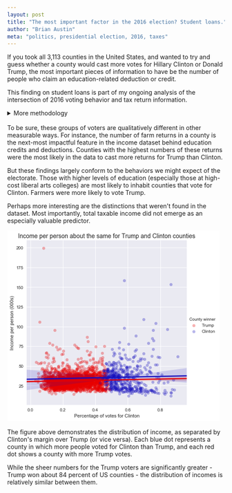 ```yaml
---
layout: post
title: "The most important factor in the 2016 election? Student loans."
author: "Brian Austin"
meta: "politics, presidential election, 2016, taxes"
---
```

If you took all 3,113 counties in the United States, and wanted to try and guess whether a county would cast more votes for Hillary Clinton or Donald Trump, the most important pieces of information to have be the number of people who claim an education-related deduction or credit.

This finding on student loans is part of my ongoing analysis of the intersection of 2016 voting behavior and tax return information.

<details><summary>More methodology</summary>
This analysis was performed using a random forest classifier, which used 124 variables drawn from county-level 2014 IRS data. Variables included aggregate totals and participant counts for each income type and deduction. The dataset was matched by county with the New York *Times* report of election night votes. Average cross-validated accuracy score using the model's classification was approximately 0.89 (*good!*) and an F1 score of 0.88 (*not bad!*).
</details>
<br>
To be sure, these groups of voters are qualitatively different in other measurable ways. For instance, the number of farm returns in a county is the next-most impactful feature in the income dataset behind education credits and deductions. Counties with the highest numbers of these returns were the most likely in the data to cast more returns for Trump than Clinton.

But these findings largely conform to the behaviors we might expect of the electorate. Those with higher levels of education (especially those at high-cost liberal arts colleges) are most likely to inhabit counties that vote for Clinton. Farmers were more likely to vote Trump.

Perhaps more interesting are the distinctions that weren't found in the dataset. Most importantly, total taxable income did not emerge as an especially valuable predictor.
<br>

![](../images/agi_pp_vs_clinton.png)
<br>

The figure above demonstrates the distribution of income, as separated by Clinton's margin over Trump (or vice versa). Each blue dot represents a county in which more people voted for Clinton than Trump, and each red dot shows a county with more Trump votes.

While the sheer numbers for the Trump voters are significantly greater - Trump won about 84 percent of US counties - the distribution of incomes is relatively similar between them.
